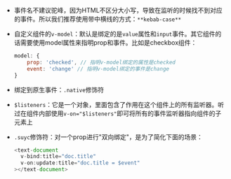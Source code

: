 - 事件名不建议驼峰，因为HTML不区分大小写，导致在监听的时候找不到对应的事件。所以我们推荐使用带中横线的方式：`**kebab-case** `

- 自定义组件的`v-model`：默认是绑定的是`value`属性和`input`事件。其它组件的话需要使用model属性来指明prop和事件。比如是checkbox组件：

  ```js 
  model: {
      prop: 'checked', // 指明v-model绑定的属性是checked
      event: 'change' // 指明v-model绑定的事件是change
  }
  ```

- 绑定到原生事件：`.native`修饰符

- `$listeners`：它是一个对象，里面包含了作用在这个组件上的所有监听器。听过在组件内部使用`v-on="$listeners"`即可将所有的事件监听器指向组件的子元素上

- `.suyc`修饰符：对一个prop进行"双向绑定"，是为了简化下面的场景：

  ```js 
  <text-document
    v-bind:title="doc.title"
    v-on:update:title="doc.title = $event"
  ></text-document>
  ```

  